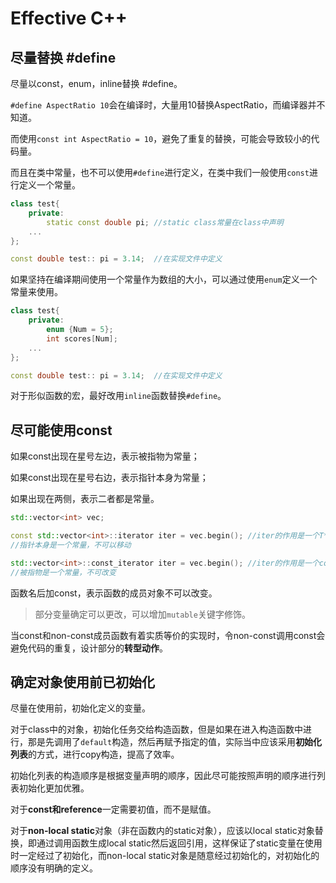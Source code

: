 Effective C++
===

## 尽量替换 \#define

尽量以const，enum，inline替换 \#define。

`#define AspectRatio 10`会在编译时，大量用10替换AspectRatio，而编译器并不知道。

而使用`const int AspectRatio = 10`，避免了重复的替换，可能会导致较小的代码量。

而且在类中常量，也不可以使用`#define`进行定义，在类中我们一般使用`const`进行定义一个常量。

```c++
class test{
    private:
    	static const double pi; //static class常量在class中声明
    ...
};

const double test:: pi = 3.14;  //在实现文件中定义
```

如果坚持在编译期间使用一个常量作为数组的大小，可以通过使用`enum`定义一个常量来使用。

```c++
class test{
    private:
    	enum {Num = 5};
    	int scores[Num];
    ...
};

const double test:: pi = 3.14;  //在实现文件中定义
```

对于形似函数的宏，最好改用`inline`函数替换`#define`。

## 尽可能使用const

如果const出现在星号左边，表示被指物为常量；

如果const出现在星号右边，表示指针本身为常量；

如果出现在两侧，表示二者都是常量。

```c++
std::vector<int> vec;

const std::vector<int>::iterator iter = vec.begin(); //iter的作用是一个T* const
//指针本身是一个常量，不可以移动

std::vector<int>::const_iterator iter = vec.begin(); //iter的作用是一个const T*
//被指物是一个常量，不可改变
```

函数名后加const，表示函数的成员对象不可以改变。

> 部分变量确定可以更改，可以增加`mutable`关键字修饰。

当const和non-const成员函数有着实质等价的实现时，令non-const调用const会避免代码的重复，设计部分的**转型动作**。

## 确定对象使用前已初始化

 尽量在使用前，初始化定义的变量。

对于class中的对象，初始化任务交给构造函数，但是如果在进入构造函数中进行，那是先调用了`default`构造，然后再赋予指定的值，实际当中应该采用**初始化列表**的方式，进行copy构造，提高了效率。

初始化列表的构造顺序是根据变量声明的顺序，因此尽可能按照声明的顺序进行列表初始化更加优雅。

对于**const和reference**一定需要初值，而不是赋值。

对于**non-local static**对象（非在函数内的static对象），应该以local static对象替换，即通过调用函数生成local static然后返回引用，这样保证了static变量在使用时一定经过了初始化，而non-local static对象是随意经过初始化的，对初始化的顺序没有明确的定义。
